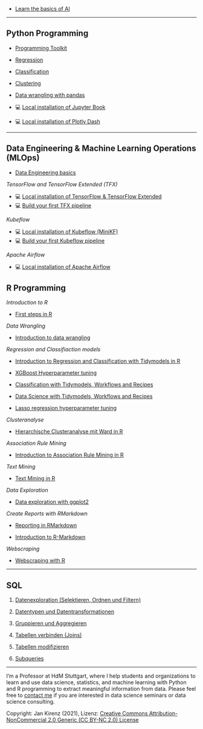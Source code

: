
- [Learn the basics of AI](https://www.kirenz.com/project/intro-machine-learning/)

<!--
- [First steps in Data Science with Python & R](https://github.com/kirenz/data-science-projects)
-->

---

## Python Programming

- [Programming Toolkit](https://kirenz.github.io/ds-python/docs/intro.html)

- [Regression](https://kirenz.github.io/regression/docs/intro.html)

- [Classification](https://kirenz.github.io/classification/docs/intro.html)

- [Clustering](https://kirenz.github.io/clustering/intro.html)

<!--
- [Feature Engineering](https://kirenz.github.io/feature-engineering/docs/intro.html)
-->

- [Data wrangling with pandas](https://kirenz.github.io/pandas/intro.html)

- 💻 [Local installation of Jupyter Book](https://kirenz.github.io/codelabs/codelabs/jupyter-book/#0)

- 💻 [Local installation of Plotly Dash](https://kirenz.github.io/codelabs/codelabs/dash-setup/#0)


---

## Data Engineering &  Machine Learning Operations (MLOps)

- [Data Engineering basics](https://kirenz.github.io/data-engineering/docs/intro.html)


*TensorFlow and TensorFlow Extended (TFX)*

- 💻 [Local installation of TensorFlow & TensorFlow Extended](https://kirenz.github.io/codelabs/codelabs/tfx-install/#0)
- 💻 [Build your first TFX pipeline](https://kirenz.github.io/codelabs/codelabs/tfx-pipeline-taxi/#0)

*Kubeflow*

- 💻 [Local installation of Kubeflow (MiniKF)](https://kirenz.github.io/codelabs/codelabs/kubeflow-install/#0)
- 💻 [Build your first Kubeflow pipeline](https://kirenz.github.io/codelabs/codelabs/kubeflow-pipeline/#0)

*Apache Airflow*

- 💻 [Local installation of Apache Airflow](https://kirenz.github.io/codelabs/codelabs/airflow-setup/#0)

## R Programming

*Introduction to R*

- [First steps in R](https://kirenz.github.io/introduction-to-r/)

*Data Wrangling*

- [Introduction to data wrangling](http://htmlpreview.github.io/?https://github.com/kirenz/data-wrangling-with-r/blob/main/data-wrangling.html)


*Regression and Classifiaction models*

- [Introduction to Regression and Classification with Tidymodels in R](https://data-science-tidymodels.netlify.app/index.html)

- [XGBoost Hyperparameter tuning](http://htmlpreview.github.io/?https://github.com/kirenz/tidymodels-in-r/blob/main/05-tidymodels-xgboost-tuning.html)

- [Classification with Tidymodels, Workflows and Recipes](https://www.kirenz.com/post/2021-02-17-r-classification-tidymodels/)

- [Data Science with Tidymodels, Workflows and Recipes](https://www.kirenz.com/post/2020-12-19-r-tidymodels-housing/)

- [Lasso regression hyperparameter tuning](http://htmlpreview.github.io/?https://github.com/kirenz/tidymodels-in-r/blob/main/06-tidymodels-lasso.html)


*Clusteranalyse*

- [Hierarchische Clusteranalyse mit Ward in R](https://www.kirenz.com/post/2020-05-21-r-hierarchische-clusteranalyse/)

*Association Rule Mining*

- [Introduction to Association Rule Mining in R](https://www.kirenz.com/post/2020-05-14-r-association-rule-mining/)

*Text Mining*

- [Text Mining in R](https://www.kirenz.com/post/2019-09-16-r-text-mining/)

*Data Exploration*

- [Data exploration with ggplot2](https://kirenz.github.io/data-exploration-in-r/)

*Create Reports with RMarkdown*

- [Reporting in RMarkdown](https://github.com/kirenz/markdown-report)

- [Introduction to R-Markdown](https://www.kirenz.com/project/markdown-first-steps/)


*Webscraping*

- [Webscraping with R](https://github.com/kirenz/webscraping-with-r)

---

## SQL

1. [Datenexploration (Selektieren, Ordnen und Filtern)](https://kirenz.github.io/SQL-Introduction/1-sql-intro/sql-intro-select.html#1)

2. [Datentypen und Datentransformationen](https://kirenz.github.io/SQL-Introduction/2-sql-datatypes/sql-datatypes.html)

3. [Gruppieren und Aggregieren](https://kirenz.github.io/SQL-Introduction/3-sql-grouping/sql-grouping.html)

4. [Tabellen verbinden (Joins)](https://kirenz.github.io/SQL-Introduction/4-sql-joins/sql-joins.html)

5. [Tabellen modifizieren](https://kirenz.github.io/SQL-Introduction/5-sql-modify/sql-modify.html)

6. [Subqueries](https://kirenz.github.io/SQL-Introduction/6-sql-sub/sql-sub.html)



---

I’m a Professor at HdM Stuttgart, where I help students and organizations to learn and use data science, statistics, and machine learning with Python and R programming to extract meaningful information from data. Please feel free to [contact me](https://www.kirenz.com/contact/) if you are interested in data science seminars or data science consulting.

Copyright: Jan Kirenz (2021), Lizenz: [Creative Commons Attribution-NonCommercial 2.0 Generic (CC BY-NC 2.0) License](https://creativecommons.org/licenses/by-nc/2.0/)